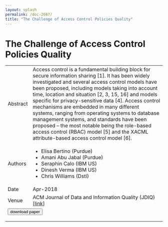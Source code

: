 ```yaml
---
layout: splash
permalink: /doc-2667/
title: "The Challenge of Access Control Policies Quality"
---
```


# The Challenge of Access Control Policies Quality

<table>
    <tbody>
    <tr>
        <td>Abstract</td>
        <td>Access control is a fundamental building block for secure information sharing [1]. It has been widely investigated and several access control models have been proposed, including models taking into account time, location and situation [2, 3, 15, 16] and models specific for privacy-sensitive data [4]. Access control mechanisms are embedded in many different systems, ranging from operating systems to database management systems, and standards have been proposed – the most notable being the role-based access control (RBAC) model [5] and the XACML attribute-based access control model [6].</td>
    </tr>
    <tr>
        <td>Authors</td>
        <td>
            <ul>
                <li>Elisa Bertino (Purdue)</li>
                <li>Amani Abu Jabal (Purdue)</li>
                <li>Seraphin Calo (IBM US)</li>
                <li>Dinesh Verma (IBM US)</li>
                <li>Chris Williams (Dstl)</li>
            </ul>
        </td>
    </tr>
    <tr>
        <td>Date</td>
        <td>Apr-2018</td>
    </tr>
    <tr>
        <td>Venue</td>
        <td>ACM Journal of Data and Information Quality (JDIQ) [<a href="https://dl.acm.org/doi/abs/10.1145/3209668">link</a>]</td>
    </tr>
        <tr>
            <td colspan="2">
                <form method="get" action="https://ibm.box.com/v/doc-2667-paper">
                    <button type="submit">download paper</button>
                </form>
            </td>
        </tr>
    </tbody>
</table>
